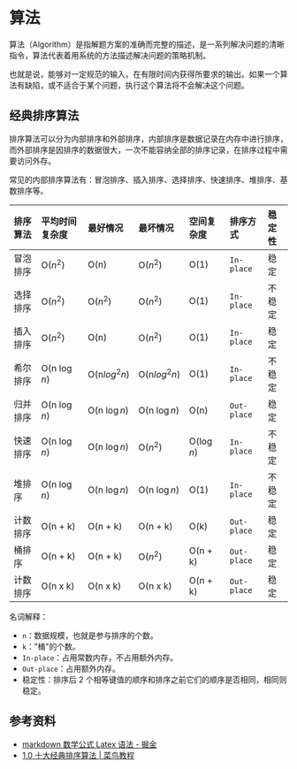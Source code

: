 # 算法

算法（Algorithm）是指解题方案的准确而完整的描述，是一系列解决问题的清晰指令，算法代表着用系统的方法描述解决问题的策略机制。

也就是说，能够对一定规范的输入，在有限时间内获得所要求的输出。如果一个算法有缺陷，或不适合于某个问题，执行这个算法将不会解决这个问题。

## 经典排序算法

排序算法可以分为内部排序和外部排序，内部排序是数据记录在内存中进行排序，而外部排序是因排序的数据很大，一次不能容纳全部的排序记录，在排序过程中需要访问外存。

常见的内部排序算法有：冒泡排序、插入排序、选择排序、快速排序、堆排序、基数排序等。

| 排序算法 | 平均时间复杂度 | 最好情况 | 最坏情况 | 空间复杂度 | 排序方式 | 稳定性 |
| :-- | :-- | :-- | :-- | :-- | :-- | :-- |
| 冒泡排序 | O($n^2$) | O(n) | O($n^2$) | O(1) | `In-place` | 稳定 |
| 选择排序 | O($n^2$) | O($n^2$) | O($n^2$) | O(1) | `In-place` | 不稳定 |
| 插入排序 | O($n^2$) | O(n) | O($n^2$) | O(1) | `In-place` | 稳定 |
| 希尔排序 | O(n $\log{n}$) | O(n$log^2{n}$) | O(n$log^2{n}$) | O(1) | `In-place` | 不稳定 |
| 归并排序 | O(n $\log{n}$) | O(n $\log{n}$) | O(n $\log{n}$) | O(n) | `Out-place` | 稳定 |
| 快速排序 | O(n $\log{n}$) | O(n $\log{n}$) | O($n^2$) | O($\log{n}$) | `In-place` | 不稳定 |
| 堆排序 | O(n $\log{n}$) | O(n $\log{n}$) | O(n $\log{n}$) | O(1) | `In-place` | 不稳定 |
| 计数排序 | O(n + k) | O(n + k) | O(n + k) | O(k) | `Out-place` | 稳定 |
| 桶排序 | O(n + k) | O(n + k) | O($n^2$) | O(n + k) | `Out-place` | 稳定 |
| 计数排序 | O(n x k) | O(n x k) | O(n x k) | O(n + k) | `Out-place` | 稳定 |

名词解释：

- `n`：数据规模，也就是参与排序的个数。
- `k`："桶"的个数。
- `In-place`：占用常数内存，不占用额外内存。
- `Out-place`：占用额外内存。
- 稳定性：排序后 2 个相等键值的顺序和排序之前它们的顺序是否相同，相同则稳定。

## 参考资料

- [markdown 数学公式 Latex 语法 - 掘金](https://juejin.im/post/5af93ec6518825428b38e7f4)
- [1.0 十大经典排序算法 | 菜鸟教程](https://www.runoob.com/w3cnote/ten-sorting-algorithm.html)
